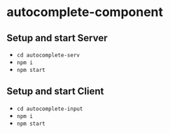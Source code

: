 # autocomplete-component

## Setup and start Server
 - `cd autocomplete-serv`
 - `npm i`
 - `npm start`

## Setup and start Client
 - `cd autocomplete-input`
 - `npm i`
 - `npm start`